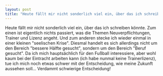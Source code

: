 ```yaml
---
layout: post
title: "Heute fällt mir nicht sonderlich viel ein, über das ich schreiben könnte."
---
```


Heute fällt mir nicht sonderlich viel ein, über das ich schreiben könnte. Zum einen ist eigentlich nichts passiert, was die Themen Neuverpflichtungen, Trainer und Lizenz angeht. Und zum anderen stecke ich wieder einmal in einer kleinen "seelischen Krise". Diesmal handelt es sich allerdings nicht um den Bereich "bessere Hälfte gesucht", sondern um den Bereich "Beruf gesucht". Da ich mich hauptsächlich für den Fußball interessiere, aber wohl kaum bei der Eintracht arbeiten kann (ich habe nunmal keine Trainerlizenz), tue ich mich noch etwas schwer mit der Entscheidung, wie meine Zukunft aussehen soll... Verdammt schwierige Entscheidung!
